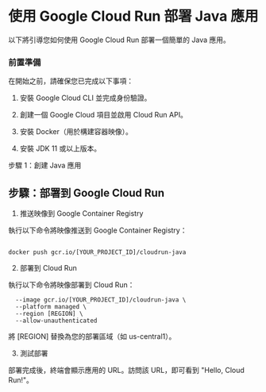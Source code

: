 # 使用 Google Cloud Run 部署 Java 應用

以下將引導您如何使用 Google Cloud Run 部署一個簡單的 Java 應用。

### 前置準備

在開始之前，請確保您已完成以下事項：

1. 安裝 Google Cloud CLI 並完成身份驗證。

2. 創建一個 Google Cloud 項目並啟用 Cloud Run API。

3. 安裝 Docker（用於構建容器映像）。

4. 安裝 JDK 11 或以上版本。

步驟 1：創建 Java 應用

## 步驟：部署到 Google Cloud Run

1. 推送映像到 Google Container Registry

執行以下命令將映像推送到 Google Container Registry：

```gcloud auth configure-docker

docker push gcr.io/[YOUR_PROJECT_ID]/cloudrun-java
```

2. 部署到 Cloud Run

執行以下命令將映像部署到 Cloud Run：

```gcloud run deploy cloudrun-java \
  --image gcr.io/[YOUR_PROJECT_ID]/cloudrun-java \
  --platform managed \
  --region [REGION] \
  --allow-unauthenticated
  ```

將 [REGION] 替換為您的部署區域（如 us-central1）。

3. 測試部署

部署完成後，終端會顯示應用的 URL。訪問該 URL，即可看到 "Hello, Cloud Run!"。